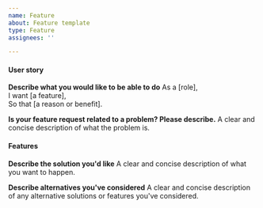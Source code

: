```yaml
---
name: Feature
about: Feature template
type: Feature
assignees: ''

---
```


#### User story
**Describe what you would like to be able to do**
As a [role],  
I want [a feature],  
So that [a reason or benefit].

**Is your feature request related to a problem? Please describe.**
A clear and concise description of what the problem is.

#### Features

**Describe the solution you'd like**
A clear and concise description of what you want to happen.

**Describe alternatives you've considered**
A clear and concise description of any alternative solutions or features you've considered.
